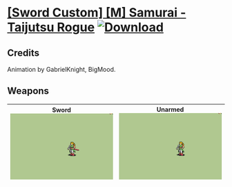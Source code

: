 # [\[Sword Custom\] \[M\] Samurai - Taijutsu Rogue](./) [![Download](https://img.shields.io/badge/Download-%5BSword%20Custom%5D%20%5BM%5D%20Samurai%20--%20Taijutsu%20Rogue-red)](https://minhaskamal.github.io/DownGit/#/home?url=https://github.com/Klokinator/FE-Repo/tree/main/Battle%20Animations/Infantry%20-%20(Swd)%20Thieves,%20Rogues,%20Assassins/%5BSword%20Custom%5D%20%5BM%5D%20Samurai%20-%20Taijutsu%20Rogue)
## Credits

Animation by GabrielKnight, BigMood.

## Weapons

| <b>Sword</b><br/><img alt="Sword animation" src="./1.%20Sword/Sword.gif"/> | <b>Unarmed</b><br/><img alt="Unarmed animation" src="./8.%20Unarmed/Unarmed.gif"/> |
| :---: | :---: |
